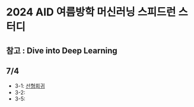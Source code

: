 # 2024 AID 여름방학 머신러닝 스피드런 스터디 <br/>
## 참고 : Dive into Deep Learning

## 7/4
- 3-1: [선형회귀](https://velog.io/@soheean1370/Dive-into-Deep-Learning-%EC%84%A0%ED%98%95%ED%9A%8C%EA%B7%80)
- 3-2:
- 3-5:
